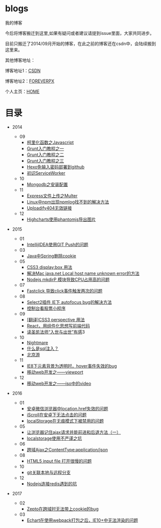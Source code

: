 # blogs
我的博客

今后将博客搬迁到这里,如果有疑问或者建议请提到issue里面，大家共同进步。

目前只搬迁了2014/09月开始的博客，在此之前的博客还在csdn中，会陆续搬到这里来。

其他博客地址：

博客地址1：[CSDN](http://blog.csdn.net/forevercjl)

博客地址2：[FOREVERPX](http://www.foreverpx.cn)

个人主页：[HOME](http://www.foreverpx.cn/home)

# 目录

- 2014
    - 09
        - [柯里化函数之Javascript][1]
        - [Grunt入门教程之一][2]
        - [Grunt入门教程之二][3]
        - [Grunt入门教程之三][4]
        - [Hexo免输入密码部署到github][5]
        - [初识ServiceWorker][6]
    - 10
        - [Mongodb之安装配置][7]
    - 11
        - [Express文件上传之Multer][8]
        - [Linux中npm出现npmlog找不到的解决方法][9]
        - [Uploadify404无效链接][10]
    - 12
        - [Highcharts使用phantomjs导出图片][11]
- 2015
    - 01
        - [​IntellijIDEA使用GIT Push的问题][12]
    - 03
        - [Java中Spring删除cookie][13]
    - 05
        - [CSS3 display:box 用法][14]
        - [解决Mac java.net Local host name unknown error的方法][15]
        - [Nodejs mkdirP 模块导致CPU占用高的问题][16]
    - 07
        - [Fastclick 导致click事件触发两次的问题][17]  
    - 08
        - [Select2插件 IE下 autofocus bug的解决方法][18]
        - [控制台看股票小程序][19]
    - 09
        - [[翻译]CSS3 perspective 用法][20]
        - [React，用组件化思想写前端代码][21]
        - [读圣凯法师“入世与出世”有感][22]3
    - 10
        - [Nightmare][23]
        - [什么是sql注入？][24]
        - [北京游][25]
    - 11
        - [IE8下元素背景为透明时，hover事件失效的bug][26]
        - [移动web开发之——viewport][27]
    - 12
        - [移动web开发之——iso中的video][28]
- 2016
    - 01
        - [安卓微信浏览器中location.href失效的问题][29]
        - [iScroll在安卓下无法点击的问题][30]
        - [localStorage在无痕模式下被禁用的问题][31]
    - 05
        - [让浏览器记住ajax请求并能前进和后退方法（一）][32]
        - [localstorage使用不严谨之坑][33]
    - 06
        - [跨域Ajax之ContentType:application/json][34]
    - 08
        - [HTML5 input file 打开很慢的问题][35]
    - 10
        - [git关联本地与远程分支][36]
    - 12
        - [Nodejs连接redis遇到的坑][37]
- 2017
    - 02
        - [Zepto在跨域时无法带上cookie的bug][38]
    - 03
        - [Echart在使用webpack打包之后，IE10+中无法渲染的问题][39]





  [1]: https://github.com/ForeverPx/blogs/blob/master/2014/09/crul_function.md
  [2]: https://github.com/ForeverPx/blogs/blob/master/2014/09/grunt_1.md
  [3]: https://github.com/ForeverPx/blogs/blob/master/2014/09/grunt_2.md
  [4]: https://github.com/ForeverPx/blogs/blob/master/2014/09/grunt_3.md
  [5]: https://github.com/ForeverPx/blogs/blob/master/2014/09/hexo_nopw_github.md
  [6]: https://github.com/ForeverPx/blogs/blob/master/2014/09/service_worker.md
  [7]: https://github.com/ForeverPx/blogs/blob/master/2014/10/mongodb_setup.md
  [8]: https://github.com/ForeverPx/blogs/blob/master/2014/11/express_upload_multer.md
  [9]: https://github.com/ForeverPx/blogs/blob/master/2014/11/linux_npmlog_notfound.md
  [10]: https://github.com/ForeverPx/blogs/blob/master/2014/11/uploadify_404.md
  [11]: https://github.com/ForeverPx/blogs/blob/master/2014/12/highcharts_export_img.md
  [12]: https://github.com/ForeverPx/blogs/blob/master/2015/01/idea_git_push.md
  [13]: https://github.com/ForeverPx/blogs/blob/master/2015/03/spring_delete_cookie.md
  [14]: https://github.com/ForeverPx/blogs/blob/master/2015/05/css3_display_box.md
  [15]: https://github.com/ForeverPx/blogs/blob/master/2015/05/mac_tomcat_localhost_unknown.md
  [16]: https://github.com/ForeverPx/blogs/blob/master/2015/05/nodejs_mkdirp_cpu.md
  [17]: https://github.com/ForeverPx/blogs/blob/master/2015/07/fastclick_doubleclick.md
  [18]: https://github.com/ForeverPx/blogs/blob/master/2015/08/select2_bugfix.md
  [19]: https://github.com/ForeverPx/blogs/blob/master/2015/08/terminal_stock.md
  [20]: https://github.com/ForeverPx/blogs/blob/master/2015/09/css3_perspective.md
  [21]: https://github.com/ForeverPx/blogs/blob/master/2015/09/react_component.md
  [22]: https://github.com/ForeverPx/blogs/blob/master/2015/09/%E5%85%A5%E4%B8%96%E4%B8%8E%E5%87%BA%E4%B8%96.md
  [23]: https://github.com/ForeverPx/blogs/blob/master/2015/10/nightmare.md
  [24]: https://github.com/ForeverPx/blogs/blob/master/2015/10/sql_inject_base.md
  [25]: https://github.com/ForeverPx/blogs/blob/master/2015/10/travel_beijing.md
  [26]: https://github.com/ForeverPx/blogs/blob/master/2015/11/ie8_hover_transparent.md
  [27]: https://github.com/ForeverPx/blogs/blob/master/2015/11/mobile_viewport.md
  [28]: https://github.com/ForeverPx/blogs/blob/master/2015/12/mobile_video_ios.md
  [29]: https://github.com/ForeverPx/blogs/blob/master/2016/01/android_location.md
  [30]: https://github.com/ForeverPx/blogs/blob/master/2016/01/iscroll_android_chrome.md
  [31]: https://github.com/ForeverPx/blogs/blob/master/2016/01/localstorage_disabled.md
  [32]: https://github.com/ForeverPx/blogs/blob/master/2016/05/history_hash.md
  [33]: https://github.com/ForeverPx/blogs/blob/master/2016/05/hole_in_localstorage.md
  [34]: https://github.com/ForeverPx/blogs/blob/master/2016/06/cross_content_type.md
  [35]: https://github.com/ForeverPx/blogs/blob/master/2016/08/html5_input_file_bug.md
  [36]: https://github.com/ForeverPx/blogs/blob/master/2016/10/git_upstream.md
  [37]: https://github.com/ForeverPx/blogs/blob/master/2016/12/node_redis.md
  [38]: https://github.com/ForeverPx/blogs/blob/master/2017/02/zepto_cookie_bug.md
  [39]: https://github.com/ForeverPx/blogs/blob/master/2017/03/echart_wepack_ie11.md
